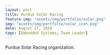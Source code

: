 ```yaml
---
layout: post
title: Purdue Solar Racing
feature-img: "assets/img/portfolio/solar.png"
img: "assets/img/portfolio/solar_icon.png"
date: August 17, 2019
tags: [Embedded Systems, Team Leader]
---
```


Purdue Solar Racing organization.

